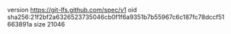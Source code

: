 version https://git-lfs.github.com/spec/v1
oid sha256:21f2bf2a6326523735046cb0f1f6a9351b7b55967c6c187fc78dccf51663891a
size 21046
